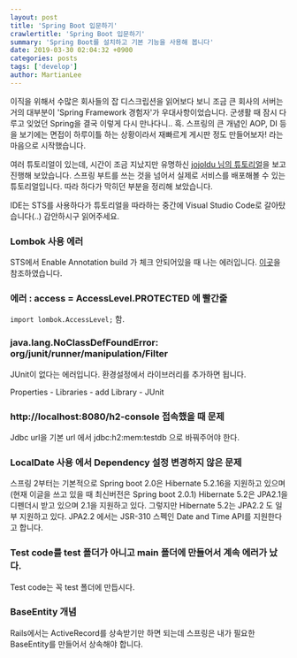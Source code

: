 ```yaml
---
layout: post
title: 'Spring Boot 입문하기'
crawlertitle: 'Spring Boot 입문하기'
summary: 'Spring Boot를 설치하고 기본 기능을 사용해 봅니다'
date: 2019-03-30 02:04:32 +0900
categories: posts
tags: ['develop']
author: MartianLee
---
```


이직을 위해서 수많은 회사들의 잡 디스크립션을 읽어보다 보니 조금 큰 회사의 서버는 거의 대부분이 'Spring Framework 경험자'가 우대사항이었습니다. 군생활 때 잠시 다루고 잊었던 Spring을 결국 이렇게 다시 만나다니.. 흑. 스프링의 큰 개념인 AOP, DI 등을 보기에는 면접이 하루이틀 하는 상황이라서 재빠르게 게시판 정도 만들어보자! 라는 마음으로 시작했습니다.

여러 튜토리얼이 있는데, 시간이 조금 지났지만 유명하신 [jojoldu 님의 튜토리얼][tutorial]을 보고 진행해 보았습니다. 스프링 부트를 쓰는 것을 넘어서 실제로 서비스를 배포해볼 수 있는 튜토리얼입니다. 따라 하다가 막히던 부분을 정리해 보았습니다.

IDE는 STS를 사용하다가 튜토리얼을 따라하는 중간에 Visual Studio Code로 갈아탔습니다(..) 감안하시구 읽어주세요.

### Lombok 사용 에러

STS에서 Enable Annotation build 가 체크 안되어있을 때 나는 에러입니다.
[이곳][error-1]을 참조하였습니다.

### 에러 : access = AccessLevel.PROTECTED 에 빨간줄

`import lombok.AccessLevel;` 함.

### java.lang.NoClassDefFoundError: org/junit/runner/manipulation/Filter

JUnit이 없다는 에러입니다. 환경설정에서 라이브러리를 추가하면 됩니다.

Properties - Libraries - add Library - JUnit

### http://localhost:8080/h2-console 접속했을 때 문제

Jdbc url을 기본 url 에서 jdbc:h2:mem:testdb 으로 바꿔주어야 한다.

### LocalDate 사용 에서 Dependency 설정 변경하지 않은 문제

스프링 2부터는 기본적으로 Spring boot 2.0은 Hibernate 5.2.16을 지원하고 있으며 (현재 이글을 쓰고 있을 때 최신버전은 Spring boot 2.0.1) Hibernate 5.2은 JPA2.1을 디펜더시 받고 있으며 2.1을 지원하고 있다. 그렇지만 Hibernate 5.2는 JPA2.2 도 일부 지원하고 있다. JPA2.2 에서는 JSR-310 스펙인 Date and Time API를 지원한다고 합니다.

### Test code를 test 폴더가 아니고 main 폴더에 만들어서 계속 에러가 났다.

Test code는 꼭 test 폴더에 만듭시다.

### BaseEntity 개념

Rails에서는 ActiveRecord를 상속받기만 하면 되는데 스프링은 내가 필요한 BaseEntity를 만들어서 상속해야 합니다.

[tutorial]: https://jojoldu.tistory.com/251?category=635883
[error-1]: https://github.com/spring-projects/spring-ide/issues/273
